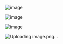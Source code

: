 
![image](https://github.com/user-attachments/assets/b7e4ad4a-f3a7-4b97-822f-8207b6830a4f)


![image](https://github.com/user-attachments/assets/132e76f4-325b-44e3-9b3c-ef7000d475c9)

![image](https://github.com/user-attachments/assets/c07ddac7-6705-4c64-86ba-a81c175aa90a)



![Uploading image.png…]()
